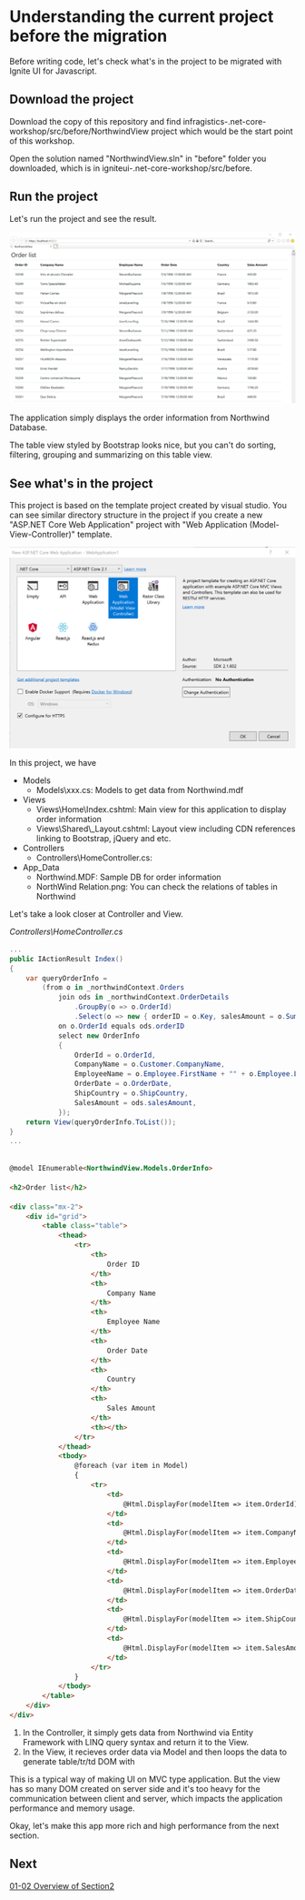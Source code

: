 # Understanding the current project before the migration

Before writing code, let's check what's in the project to be migrated with Ignite UI for Javascript.


## Download the project

Download the copy of this repository and find infragistics-.net-core-workshop/src/before/NorthwindView project which would be the start point of this workshop.

Open the solution named "NorthwindView.sln" in "before" folder you downloaded, which is in igniteui-.net-core-workshop/src/before.

## Run the project

Let's run the project and see the result.

![](../assets/01-01-00.png)

The application simply displays the order information from Northwind Database. 

The table view styled by Bootstrap looks nice, but you can't do sorting, filtering, grouping and summarizing on this table view.

## See what's in the project

This project is based on the template project created by visual studio. You can see similar directory structure in the project if you create a new "ASP.NET Core Web Application" project with "Web Application (Model-View-Controller)" template.

![](../assets/01-01-01.png)

In this project, we have
- Models
    - Models\\xxx.cs: Models to get data from Northwind.mdf
- Views
    - Views\\Home\\Index.cshtml: Main view for this application to display order information
    - Views\\Shared\\_Layout.cshtml: Layout view including CDN references linking to Bootstrap, jQuery and etc.
- Controllers
    - Controllers\\HomeController.cs: 
- App_Data
    - Northwind.MDF: Sample DB for order information
    - NorthWind Relation.png: You can check the relations of tables in Northwind

Let's take a look closer at Controller and View.

*Controllers\\HomeController.cs*

```cs
...
public IActionResult Index()
{
    var queryOrderInfo =
        (from o in _northwindContext.Orders
            join ods in _northwindContext.OrderDetails
                .GroupBy(o => o.OrderId)
                .Select(o => new { orderID = o.Key, salesAmount = o.Sum(x => x.Quantity * x.UnitPrice) })
            on o.OrderId equals ods.orderID
            select new OrderInfo
            {
                OrderId = o.OrderId,
                CompanyName = o.Customer.CompanyName,
                EmployeeName = o.Employee.FirstName + "" + o.Employee.LastName,
                OrderDate = o.OrderDate,
                ShipCountry = o.ShipCountry,
                SalesAmount = ods.salesAmount,
            });
    return View(queryOrderInfo.ToList());
}
...
    
```

```html
@model IEnumerable<NorthwindView.Models.OrderInfo>

<h2>Order list</h2>

<div class="mx-2">
    <div id="grid">
        <table class="table">
            <thead>
                <tr>
                    <th>
                        Order ID
                    </th>
                    <th>
                        Company Name
                    </th>
                    <th>
                        Employee Name
                    </th>
                    <th>
                        Order Date
                    </th>
                    <th>
                        Country
                    </th>
                    <th>
                        Sales Amount
                    </th>
                    <th></th>
                </tr>
            </thead>
            <tbody>
                @foreach (var item in Model)
                {
                    <tr>
                        <td>
                            @Html.DisplayFor(modelItem => item.OrderId)
                        </td>
                        <td>
                            @Html.DisplayFor(modelItem => item.CompanyName)
                        </td>
                        <td>
                            @Html.DisplayFor(modelItem => item.EmployeeName)
                        </td>
                        <td>
                            @Html.DisplayFor(modelItem => item.OrderDate)
                        </td>
                        <td>
                            @Html.DisplayFor(modelItem => item.ShipCountry)
                        </td>
                        <td>
                            @Html.DisplayFor(modelItem => item.SalesAmount)
                        </td>
                    </tr>
                }
            </tbody>
        </table>
    </div>
</div>
```

1. In the Controller, it simply gets data from Northwind via Entity Framework with LINQ query syntax and return it to the View.
2. In the View, it recieves order data via Model and then loops the data to generate table/tr/td DOM with 

This is a typical way of making UI on MVC type application. But the view has so many DOM created on server side and it's too heavy for the communication between client and server, which impacts the application performance and memory usage.

Okay, let's make this app more rich and high performance from the next section.

## Next
[01-02 Overview of Section2](../02-Create-API-returning-JSON/02-00-Overview-of-Section2.md)

